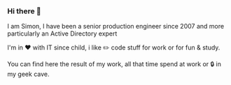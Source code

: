 ### Hi there 👋
I am Simon, I have been a senior production engineer since 2007 and more particularly an Active Directory expert

I'm in :heart: with IT since child, i like :pencil2: code stuff for work or for fun & study.

You can find here the result of my work, all that time spend at work or :lock: in my geek cave.

<!--
**simonsavoca/simonsavoca** is a ✨ _special_ ✨ repository because its `README.md` (this file) appears on your GitHub profile.

Here are some ideas to get you started:

- 🔭 I’m currently working on ...
- 🌱 I’m currently learning ...
- 👯 I’m looking to collaborate on ...
- 🤔 I’m looking for help with ...
- 💬 Ask me about ...
- 📫 How to reach me: ...
- 😄 Pronouns: ...
- ⚡ Fun fact: ...
-->
